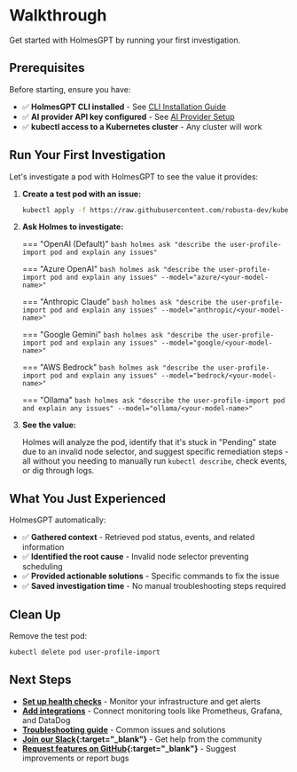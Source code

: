 # Walkthrough

Get started with HolmesGPT by running your first investigation.

## Prerequisites

Before starting, ensure you have:

- ✅ **HolmesGPT CLI installed** - See [CLI Installation Guide](../installation/cli-installation.md)
- ✅ **AI provider API key configured** - See [AI Provider Setup](../ai-providers/index.md)
- ✅ **kubectl access to a Kubernetes cluster** - Any cluster will work

## Run Your First Investigation

Let's investigate a pod with HolmesGPT to see the value it provides:

1. **Create a test pod with an issue:**
   ```bash
   kubectl apply -f https://raw.githubusercontent.com/robusta-dev/kubernetes-demos/main/pending_pods/pending_pod_node_selector.yaml
   ```

2. **Ask Holmes to investigate:**

    === "OpenAI (Default)"
        ```bash
        holmes ask "describe the user-profile-import pod and explain any issues"
        ```

    === "Azure OpenAI"
        ```bash
        holmes ask "describe the user-profile-import pod and explain any issues" --model="azure/<your-model-name>"
        ```

    === "Anthropic Claude"
        ```bash
        holmes ask "describe the user-profile-import pod and explain any issues" --model="anthropic/<your-model-name>"
        ```

    === "Google Gemini"
        ```bash
        holmes ask "describe the user-profile-import pod and explain any issues" --model="google/<your-model-name>"
        ```

    === "AWS Bedrock"
        ```bash
        holmes ask "describe the user-profile-import pod and explain any issues" --model="bedrock/<your-model-name>"
        ```

    === "Ollama"
        ```bash
        holmes ask "describe the user-profile-import pod and explain any issues" --model="ollama/<your-model-name>"
        ```

3. **See the value:**

    Holmes will analyze the pod, identify that it's stuck in "Pending" state due to an invalid node selector, and suggest specific remediation steps - all without you needing to manually run `kubectl describe`, check events, or dig through logs.

## What You Just Experienced

HolmesGPT automatically:

- ✅ **Gathered context** - Retrieved pod status, events, and related information
- ✅ **Identified the root cause** - Invalid node selector preventing scheduling
- ✅ **Provided actionable solutions** - Specific commands to fix the issue
- ✅ **Saved investigation time** - No manual troubleshooting steps required

## Clean Up

Remove the test pod:

```bash
kubectl delete pod user-profile-import
```

## Next Steps

- **[Set up health checks](./health-checks.md)** - Monitor your infrastructure and get alerts
- **[Add integrations](../data-sources/index.md)** - Connect monitoring tools like Prometheus, Grafana, and DataDog
- **[Troubleshooting guide](../reference/troubleshooting.md)** - Common issues and solutions
- **[Join our Slack](https://bit.ly/robusta-slack){:target="_blank"}** - Get help from the community
- **[Request features on GitHub](https://github.com/robusta-dev/holmesgpt/issues){:target="_blank"}** - Suggest improvements or report bugs
